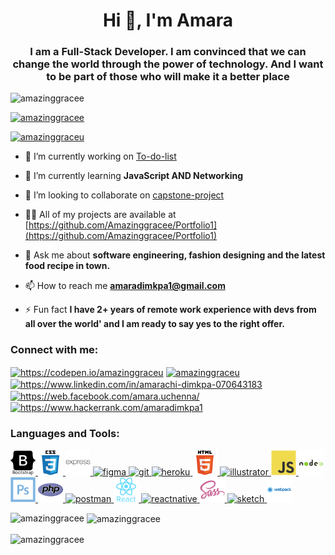 <h1 align="center">Hi 👋, I'm Amara</h1>
<h3 align="center">I am a Full-Stack Developer. I am convinced that we can change the world through the power of technology. And I want to be part of those who will make it a better place</h3>

<p align="left"> <img src="https://komarev.com/ghpvc/?username=amazinggracee&label=Profile%20views&color=0e75b6&style=flat" alt="amazinggracee" /> </p>

<p align="left"> <a href="https://github.com/ryo-ma/github-profile-trophy"><img src="https://github-profile-trophy.vercel.app/?username=amazinggracee" alt="amazinggracee" /></a> </p>

<p align="left"> <a href="https://twitter.com/amazinggraceu" target="blank"><img src="https://img.shields.io/twitter/follow/amazinggraceu?logo=twitter&style=for-the-badge" alt="amazinggraceu" /></a> </p>

- 🔭 I’m currently working on [To-do-list](https://github.com/Amazinggracee/To-Do-list)

- 🌱 I’m currently learning **JavaScript AND Networking**

- 👯 I’m looking to collaborate on [capstone-project](https://github.com/Amazinggracee/capstone-project)

- 👨‍💻 All of my projects are available at [https://github.com/Amazinggracee/Portfolio1](https://github.com/Amazinggracee/Portfolio1)

- 💬 Ask me about **software engineering, fashion designing and the latest food recipe in town.**

- 📫 How to reach me **amaradimkpa1@gmail.com**

- ⚡ Fun fact **I have 2+ years of remote work experience with devs from all over the world' and I am ready to say yes to the right offer.**

<h3 align="left">Connect with me:</h3>
<p align="left">
<a href="https://codepen.io/https://codepen.io/amazinggraceu" target="blank"><img align="center" src="https://raw.githubusercontent.com/rahuldkjain/github-profile-readme-generator/master/src/images/icons/Social/codepen.svg" alt="https://codepen.io/amazinggraceu" height="30" width="40" /></a>
<a href="https://twitter.com/amazinggraceu" target="blank"><img align="center" src="https://raw.githubusercontent.com/rahuldkjain/github-profile-readme-generator/master/src/images/icons/Social/twitter.svg" alt="amazinggraceu" height="30" width="40" /></a>
<a href="https://linkedin.com/in/https://www.linkedin.com/in/amarachi-dimkpa-070643183" target="blank"><img align="center" src="https://raw.githubusercontent.com/rahuldkjain/github-profile-readme-generator/master/src/images/icons/Social/linked-in-alt.svg" alt="https://www.linkedin.com/in/amarachi-dimkpa-070643183" height="30" width="40" /></a>
<a href="https://fb.com/https://web.facebook.com/amara.uchenna/" target="blank"><img align="center" src="https://raw.githubusercontent.com/rahuldkjain/github-profile-readme-generator/master/src/images/icons/Social/facebook.svg" alt="https://web.facebook.com/amara.uchenna/" height="30" width="40" /></a>
<a href="https://www.hackerrank.com/https://www.hackerrank.com/amaradimkpa1" target="blank"><img align="center" src="https://raw.githubusercontent.com/rahuldkjain/github-profile-readme-generator/master/src/images/icons/Social/hackerrank.svg" alt="https://www.hackerrank.com/amaradimkpa1" height="30" width="40" /></a>
</p>

<h3 align="left">Languages and Tools:</h3>
<p align="left"> <a href="https://getbootstrap.com" target="_blank" rel="noreferrer"> <img src="https://raw.githubusercontent.com/devicons/devicon/master/icons/bootstrap/bootstrap-plain-wordmark.svg" alt="bootstrap" width="40" height="40"/> </a> <a href="https://www.w3schools.com/css/" target="_blank" rel="noreferrer"> <img src="https://raw.githubusercontent.com/devicons/devicon/master/icons/css3/css3-original-wordmark.svg" alt="css3" width="40" height="40"/> </a> <a href="https://expressjs.com" target="_blank" rel="noreferrer"> <img src="https://raw.githubusercontent.com/devicons/devicon/master/icons/express/express-original-wordmark.svg" alt="express" width="40" height="40"/> </a> <a href="https://www.figma.com/" target="_blank" rel="noreferrer"> <img src="https://www.vectorlogo.zone/logos/figma/figma-icon.svg" alt="figma" width="40" height="40"/> </a> <a href="https://git-scm.com/" target="_blank" rel="noreferrer"> <img src="https://www.vectorlogo.zone/logos/git-scm/git-scm-icon.svg" alt="git" width="40" height="40"/> </a> <a href="https://heroku.com" target="_blank" rel="noreferrer"> <img src="https://www.vectorlogo.zone/logos/heroku/heroku-icon.svg" alt="heroku" width="40" height="40"/> </a> <a href="https://www.w3.org/html/" target="_blank" rel="noreferrer"> <img src="https://raw.githubusercontent.com/devicons/devicon/master/icons/html5/html5-original-wordmark.svg" alt="html5" width="40" height="40"/> </a> <a href="https://www.adobe.com/in/products/illustrator.html" target="_blank" rel="noreferrer"> <img src="https://www.vectorlogo.zone/logos/adobe_illustrator/adobe_illustrator-icon.svg" alt="illustrator" width="40" height="40"/> </a> <a href="https://developer.mozilla.org/en-US/docs/Web/JavaScript" target="_blank" rel="noreferrer"> <img src="https://raw.githubusercontent.com/devicons/devicon/master/icons/javascript/javascript-original.svg" alt="javascript" width="40" height="40"/> </a> <a href="https://nodejs.org" target="_blank" rel="noreferrer"> <img src="https://raw.githubusercontent.com/devicons/devicon/master/icons/nodejs/nodejs-original-wordmark.svg" alt="nodejs" width="40" height="40"/> </a> <a href="https://www.photoshop.com/en" target="_blank" rel="noreferrer"> <img src="https://raw.githubusercontent.com/devicons/devicon/master/icons/photoshop/photoshop-line.svg" alt="photoshop" width="40" height="40"/> </a> <a href="https://www.php.net" target="_blank" rel="noreferrer"> <img src="https://raw.githubusercontent.com/devicons/devicon/master/icons/php/php-original.svg" alt="php" width="40" height="40"/> </a> <a href="https://postman.com" target="_blank" rel="noreferrer"> <img src="https://www.vectorlogo.zone/logos/getpostman/getpostman-icon.svg" alt="postman" width="40" height="40"/> </a> <a href="https://reactjs.org/" target="_blank" rel="noreferrer"> <img src="https://raw.githubusercontent.com/devicons/devicon/master/icons/react/react-original-wordmark.svg" alt="react" width="40" height="40"/> </a> <a href="https://reactnative.dev/" target="_blank" rel="noreferrer"> <img src="https://reactnative.dev/img/header_logo.svg" alt="reactnative" width="40" height="40"/> </a> <a href="https://sass-lang.com" target="_blank" rel="noreferrer"> <img src="https://raw.githubusercontent.com/devicons/devicon/master/icons/sass/sass-original.svg" alt="sass" width="40" height="40"/> </a> <a href="https://www.sketch.com/" target="_blank" rel="noreferrer"> <img src="https://www.vectorlogo.zone/logos/sketchapp/sketchapp-icon.svg" alt="sketch" width="40" height="40"/> </a> <a href="https://webpack.js.org" target="_blank" rel="noreferrer"> <img src="https://raw.githubusercontent.com/devicons/devicon/d00d0969292a6569d45b06d3f350f463a0107b0d/icons/webpack/webpack-original-wordmark.svg" alt="webpack" width="40" height="40"/> </a> </p>

<p><img align="left" src="https://github-readme-stats.vercel.app/api/top-langs?username=amazinggracee&show_icons=true&locale=en&layout=compact" alt="amazinggracee" /></p>

<p>&nbsp;<img align="center" src="https://github-readme-stats.vercel.app/api?username=amazinggracee&show_icons=true&locale=en" alt="amazinggracee" /></p>

<p><img align="center" src="https://github-readme-streak-stats.herokuapp.com/?user=amazinggracee&" alt="amazinggracee" /></p>
